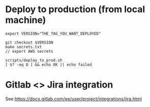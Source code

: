 # Deploy to production (from local machine)

```
export VERSION="THE_TAG_YOU_WANT_DEPLOYED"

git checkout $VERSION
make secrets.txt
// export AWS secrets

scripts/deploy_to_prod.sh
[ $? -eq 0 ] && echo OK || echo failed
```

# Gitlab <> Jira integration

See https://docs.gitlab.com/ee/user/project/integrations/jira.html
